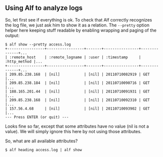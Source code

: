 ## Using Alf to analyze logs

So, let first see if everything is ok. To check that Alf correctly recognizes the log file, we just ask him to show it as a relation. The `--pretty` option helper here keeping stuff readable by enabling wrapping and paging of the output:

<pre><code class="terminal">$ alf show --pretty access.log
+-----------------+-----------------+-------+----------------+--------------+...
| :remote_host    | :remote_logname | :user | :timestamp     | :http_method |...
+-----------------+-----------------+-------+----------------+--------------+...
| 209.85.238.168  | [nil]           | [nil] | 20110710082919 | GET          |...
| 209.85.238.184  | [nil]           | [nil] | 20110710090716 | GET          |...
| 188.165.201.44  | [nil]           | [nil] | 20110710091931 | GET          |...
| 209.85.238.168  | [nil]           | [nil] | 20110710092310 | GET          |...
| 157.56.4.68     | [nil]           | [nil] | 20110710093902 | GET          |...
--- Press ENTER (or quit) ---
</code></pre>

Looks fine so far, except that some attributes have no value (nil is not a value). We will simply ignore this here by not using those attributes. 

So, what are all available attributes?

<pre><code class="terminal">$ alf heading access.log | alf show</code></pre>



